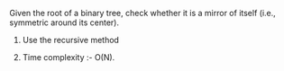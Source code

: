 Given the root of a binary tree, check whether it is a mirror of itself (i.e., symmetric around its center).

 <!-- Approach -->

 1. Use the recursive method

 2. Time complexity :- O(N).